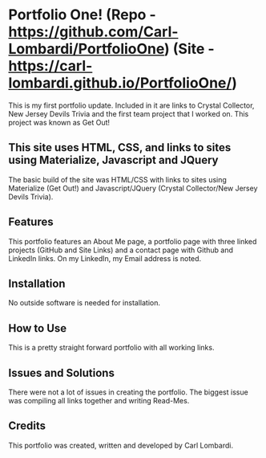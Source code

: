 # Portfolio One! (Repo - https://github.com/Carl-Lombardi/PortfolioOne) (Site - https://carl-lombardi.github.io/PortfolioOne/)
This is my first portfolio update. Included in it are links to Crystal Collector, New Jersey Devils Trivia and the first team project that I worked on. This project was known as Get Out!

## This site uses HTML, CSS, and links to sites using Materialize, Javascript and JQuery 
The basic build of the site was HTML/CSS with links to sites using Materialize (Get Out!) and Javascript/JQuery (Crystal Collector/New Jersey Devils Trivia).

## Features
This portfolio features an About Me page, a portfolio page with three linked projects (GitHub and Site Links) and a contact page with Github and LinkedIn links. On my LinkedIn, my Email address is noted. 

## Installation 
No outside software is needed for installation. 

## How to Use
This is a pretty straight forward portfolio with all working links. 

## Issues and Solutions
There were not a lot of issues in creating the portfolio. The biggest issue was compiling all links together and writing Read-Mes. 

## Credits
This portfolio was created, written and developed by Carl Lombardi. 